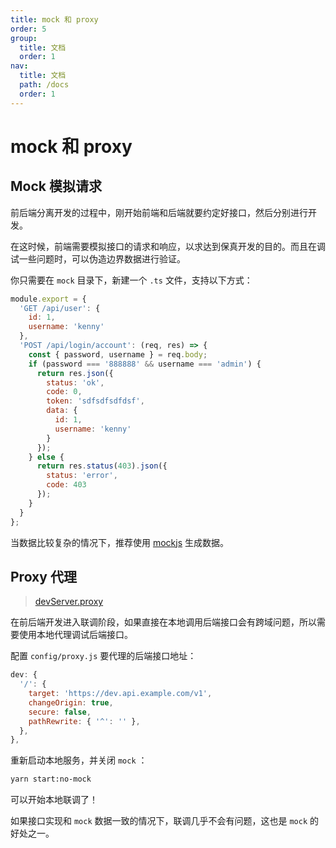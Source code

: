 ```yaml
---
title: mock 和 proxy
order: 5
group:
  title: 文档
  order: 1
nav:
  title: 文档
  path: /docs
  order: 1
---
```


# mock 和 proxy

## Mock 模拟请求

前后端分离开发的过程中，刚开始前端和后端就要约定好接口，然后分别进行开发。

在这时候，前端需要模拟接口的请求和响应，以求达到保真开发的目的。而且在调试一些问题时，可以伪造边界数据进行验证。

你只需要在 `mock` 目录下，新建一个 `.ts` 文件，支持以下方式：

```javascript
module.export = {
  'GET /api/user': {
    id: 1,
    username: 'kenny'
  },
  'POST /api/login/account': (req, res) => {
    const { password, username } = req.body;
    if (password === '888888' && username === 'admin') {
      return res.json({
        status: 'ok',
        code: 0,
        token: 'sdfsdfsdfdsf',
        data: {
          id: 1,
          username: 'kenny'
        }
      });
    } else {
      return res.status(403).json({
        status: 'error',
        code: 403
      });
    }
  }
};
```

当数据比较复杂的情况下，推荐使用 [mockjs](http://mockjs.com/) 生成数据。

## Proxy 代理

> [devServer.proxy](https://webpack.js.org/configuration/dev-server/#devserverproxy)

在前后端开发进入联调阶段，如果直接在本地调用后端接口会有跨域问题，所以需要使用本地代理调试后端接口。

配置 `config/proxy.js` 要代理的后端接口地址：

```javascript
dev: {
  '/': {
    target: 'https://dev.api.example.com/v1',
    changeOrigin: true,
    secure: false,
    pathRewrite: { '^': '' },
  },
},
```

重新启动本地服务，并关闭 `mock` ：

```bash
yarn start:no-mock
```

可以开始本地联调了！

如果接口实现和 `mock` 数据一致的情况下，联调几乎不会有问题，这也是 `mock` 的好处之一。
